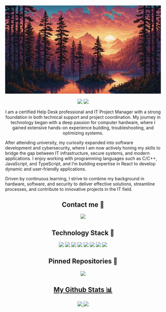 <p align="center">
 <img src="https://github.com/Kozirr/Kozirr/blob/main/images/background.jpg" />
</p>

<p align="center">
 <img src="https://img.shields.io/github/followers/Kozirr?style=for-the-badge&label=FOLLOWERS&color=red"/>
 <img src="https://img.shields.io/github/stars/Kozirr?style=for-the-badge&color=red">
</p>

<p align="center">
I am a certified Help Desk professional and IT Project Manager with a strong foundation in both technical support and project coordination. My journey in technology began with a deep passion for computer hardware, where I gained extensive hands-on experience building, troubleshooting, and optimizing systems.

After attending university, my curiosity expanded into software development and cybersecurity, where I am now actively honing my skills to bridge the gap between IT infrastructure, secure systems, and modern applications. I enjoy working with programming languages such as C/C++, JavaScript, and TypeScript, and I’m building expertise in React to develop dynamic and user-friendly applications.

Driven by continuous learning, I strive to combine my background in hardware, software, and security to deliver effective solutions, streamline processes, and contribute to innovative projects in the IT field.
</p>

<h2 align="center">Contact me 📩</h2>

<p align="center">
  <a href="https://discordapp.com/users/699319454739464224">
    <img src="https://img.shields.io/badge/Discord-%235865F2.svg?style=for-the-badge&logo=discord&logoColor=white"/>
  </a>
</p>

<h2 align="center">Technology Stack 🚀</h2>

<p align="center">
  <img src="https://img.shields.io/badge/C-%23121011.svg?style=for-the-badge&logo=c&logoColor=white"/>
  <img src="https://img.shields.io/badge/C++-%23121011.svg?style=for-the-badge&logo=cplusplus&logoColor=white"/>
  <img src="https://img.shields.io/badge/JavaScript-%23121011.svg?style=for-the-badge&logo=javascript&logoColor=white"/>
  <img src="https://img.shields.io/badge/TypeScript-%23121011.svg?style=for-the-badge&logo=typescript&logoColor=white"/>
  <img src="https://img.shields.io/badge/React-%23121011.svg?style=for-the-badge&logo=react&logoColor=white"/>
  <img src="https://img.shields.io/badge/PHP-%23121011.svg?style=for-the-badge&logo=php&logoColor=white"/>
  <img src="https://img.shields.io/badge/Fedora-%23121011.svg?style=for-the-badge&logo=fedora&logoColor=white"/>
  <img src="https://img.shields.io/badge/Debian-%23121011.svg?style=for-the-badge&logo=debian&logoColor=white"/>
  
</p>

<h2 align="center">Pinned Repositories 📌</h2>

<p align="center">
 <a href="https://github.com/Kozirr/Simple-Calculator">
  <img align="center" src="https://github-readme-stats-theyka.vercel.app/api/pin/?username=Kozirr&repo=simple-calculator&theme=radical&show_icons=true&disable_animations=true&show_owner=true" />
</p>

<h2 align="center">My Github Stats 📊</h2>

<p align="center">
  <img src="https://github-readme-stats-theyka.vercel.app/api?username=Kozirr&show_icons=true&theme=radical&line_height=28">
  <img src="https://github-readme-stats-theyka.vercel.app/api/top-langs/?username=Kozirr&layout=donut&theme=radical&exclude_repo=github-readme-stats">
</p>
